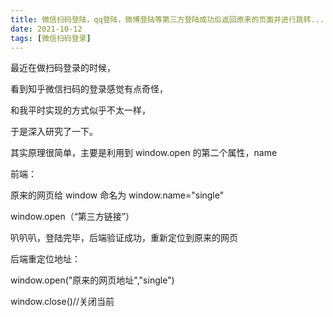 ```yaml
---
title: 微信扫码登陆，qq登陆，微博登陆等第三方登陆成功后返回原来的页面并进行跳转...
date: 2021-10-12
tags: [微信扫码登录]
---
```


最近在做扫码登录的时候，

看到知乎微信扫码的登录感觉有点奇怪，

和我平时实现的方式似乎不太一样，

于是深入研究了一下。

<!-- more -->

其实原理很简单，主要是利用到 window.open 的第二个属性，name

前端：

原来的网页给 window 命名为 window.name="single"

window.open（“第三方链接”）

叭叭叭，登陆完毕，后端验证成功，重新定位到原来的网页

后端重定位地址：

window.open("原来的网页地址","single")

window.close()//关闭当前
